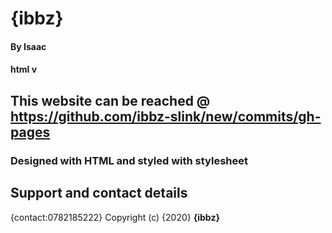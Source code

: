 # {ibbz}
#### By Isaac
#### html v
## This website can be reached @ https://github.com/ibbz-slink/new/commits/gh-pages
### Designed with HTML and styled with stylesheet
## Support and contact details
{contact:0782185222}
Copyright (c) {2020} **{ibbz}**